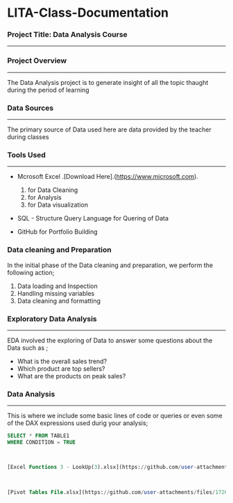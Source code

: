# LITA-Class-Documentation

### Project Title: Data Analysis Course
---

### Project Overview
---
The Data Analysis project is to generate insight of all the topic thaught during the period of learning

### Data Sources
---
The primary source of Data used here are data provided by the teacher during classes

### Tools Used
---
- Mcrosoft Excel .[Download Here].(https://www.microsoft.com).
   1. for Data Cleaning
   2. for  Analysis
   3. for Data visualization
      
- SQL  - Structure Query Language for Quering of Data
- GitHub for Portfolio Building

### Data cleaning and Preparation
In the initial phase of the Data cleaning and preparation, we perform the following action;
 1. Data loading and Inspection
 2. Handling missing variables
 3. Data cleaning and formatting

### Exploratory Data Analysis
---
EDA involved the exploring of Data to answer some questions about the Data such as ;
- What is the overall sales trend?
- Which product are top sellers?
- What are the products on peak sales?

### Data Analysis
---
This is where we include some basic lines of code or queries or even some of the DAX expressions used durig your analysis;

```SQL
SELECT * FROM TABLE1
WHERE CONDITION = TRUE



[Excel Functions 3 - LookUp(3).xlsx](https://github.com/user-attachments/files/17267613/Excel.Functions.3.-.LookUp.3.xlsx)


 
[Pivot Tables File.xlsx](https://github.com/user-attachments/files/17267616/Pivot.Tables.File.xlsx)



